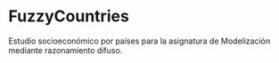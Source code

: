 # FuzzyCountries
Estudio socioeconómico por países para la asignatura de Modelización mediante razonamiento difuso.
